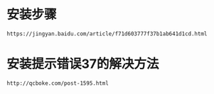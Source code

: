 # 安装步骤
```
https://jingyan.baidu.com/article/f71d603777f37b1ab641d1cd.html
```
# 安装提示错误37的解决方法
```
http://qcboke.com/post-1595.html
```